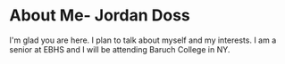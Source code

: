 # About Me- Jordan Doss

I'm glad you are here. I plan to talk about myself and my interests.
I am a senior at EBHS and I will be attending Baruch College in NY. 
